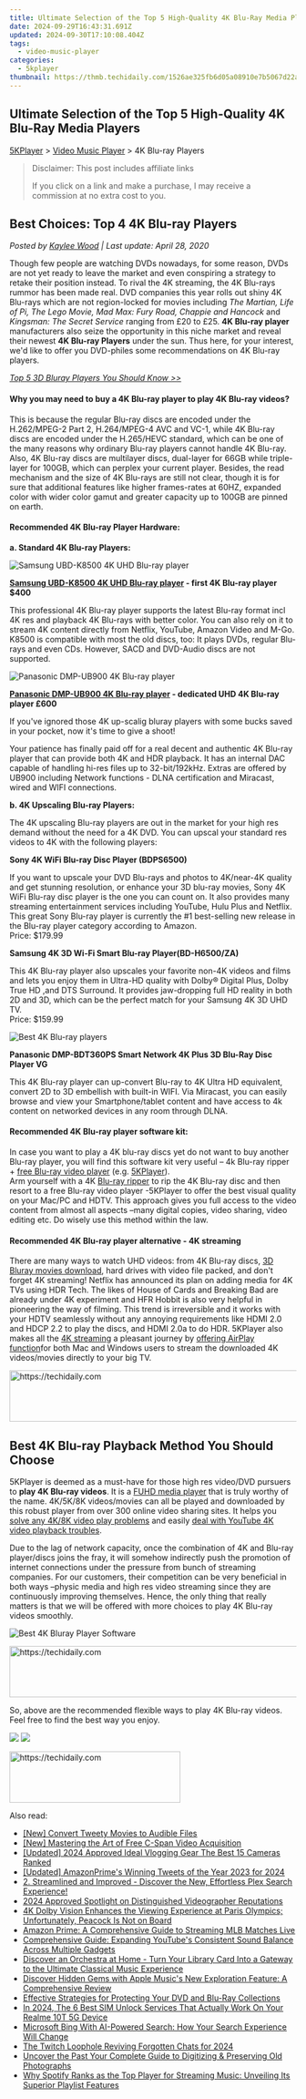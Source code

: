```yaml
---
title: Ultimate Selection of the Top 5 High-Quality 4K Blu-Ray Media Players
date: 2024-09-29T16:43:31.691Z
updated: 2024-09-30T17:10:08.404Z
tags:
  - video-music-player
categories:
  - 5kplayer
thumbnail: https://thmb.techidaily.com/1526ae325fb6d05a08910e7b5067d22acd2fa8b701444a0508efbde4504c1f0a.jpg
---
```


## Ultimate Selection of the Top 5 High-Quality 4K Blu-Ray Media Players

[5KPlayer](https://tools.techidaily.com/5kplayer/products/) \> [Video Music Player](https://tools.techidaily.com/5kplayer/video-music-player/) \> 4K Blu-ray Players

>  Disclaimer: This post includes affiliate links
>
>  If you click on a link and make a purchase, I may receive a commission at no extra cost to you.
>

## Best Choices: Top 4 4K Blu-ray Players

 _Posted by [Kaylee Wood](https://www.quora.com/profile/Amanda-Hu-21) | Last update: April 28, 2020_

Though few people are watching DVDs nowadays, for some reason, DVDs are not yet ready to leave the market and even conspiring a strategy to retake their position instead. To rival the 4K streaming, the 4K Blu-rays rummor has been made real. DVD companies this year rolls out shiny 4K Blu-rays which are not region-locked for movies including _The Martian, Life of Pi, The Lego Movie, Mad Max: Fury Road, Chappie and Hancock_ and _Kingsman: The Secret Service_  ranging from £20 to £25\. **4K Blu-ray player** manufacturers also seize the opportunity in this niche market and reveal their newest **4K Blu-ray Players** under the sun. Thus here, for your interest, we'd like to offer you DVD-philes some recommendations on 4K Blu-ray players.

[_Top 5 3D Bluray Players You Should Know >>_](https://tools.techidaily.com/5kplayer/video-music-player/)

#### **Why you may need to buy a 4K Blu-ray player to play 4K Blu-ray videos?**

This is because the regular Blu-ray discs are encoded under the H.262/MPEG-2 Part 2, H.264/MPEG-4 AVC and VC-1, while 4K Blu-ray discs are encoded under the H.265/HEVC standard, which can be one of the many reasons why ordinary Blu-ray players cannot handle 4K Blu-ray. Also, 4K Blu-ray discs are multilayer discs, dual-layer for 66GB while triple-layer for 100GB, which can perplex your current player. Besides, the read mechanism and the size of 4K Blu-rays are still not clear, though it is for sure that additional features like higher frames-rates at 60HZ, expanded color with wider color gamut and greater capacity up to 100GB are pinned on earth. 

#### **Recommended 4K Blu-ray Player Hardware:**

**a. Standard 4K Blu-ray Players:**

![Samsung UBD-K8500 4K UHD Blu-ray player](https://www.5kplayer.com/video-music-player/img/5kp-4k-bluray-zjy-041216-002.jpg) 

**[Samsung UBD-K8500 4K UHD Blu-ray player](http://www.cnet.com/products/samsung-ubd-k8500/) \- first 4K Blu-ray player $400**

This professional 4K Blu-ray player supports the latest Blu-ray format incl 4K res and playback 4K Blu-rays with better color. You can also rely on it to stream 4K content directly from Netflix, YouTube, Amazon Video and M-Go. K8500 is compatible with most the old discs, too: It plays DVDs, regular Blu-rays and even CDs. However, SACD and DVD-Audio discs are not supported.

![Panasonic DMP-UB900 4K Blu-ray player](https://www.5kplayer.com/video-music-player/img/5kp-4k-bluray-zjy-041216-001.jpg) 

**[Panasonic DMP-UB900 4K Blu-ray player](http://www.whathifi.com/panasonic/dmp-ub900/review) \- dedicated UHD 4K Blu-ray player £600**

If you've ignored those 4K up-scalig bluray players with some bucks saved in your pocket, now it's time to give a shoot!

Your patience has finally paid off for a real decent and authentic 4K Blu-ray player that can provide both 4K and HDR playback. It has an internal DAC capable of handling hi-res files up to 32-bit/192kHz. Extras are offered by UB900 including Network functions - DLNA certification and Miracast, wired and WIFI connections.

**b. 4K Upscaling Blu-ray Players:**

The 4K upscaling Blu-ray players are out in the market for your high res demand without the need for a 4K DVD. You can upscal your standard res videos to 4K with the following players:

**Sony 4K WiFi Blu-ray Disc Player (BDPS6500)**

If you want to upscale your DVD Blu-rays and photos to 4K/near-4K quality and get stunning resolution, or enhance your 3D blu-ray movies, Sony 4K WiFi Blu-ray disc player is the one you can count on. It also provides many streaming entertainment services including YouTube, Hulu Plus and Netflix. This great Sony Blu-ray player is currently the #1 best-selling new release in the Blu-ray player category according to Amazon.  
 Price: $179.99

**Samsung 4K 3D Wi-Fi Smart Blu-ray Player(BD-H6500/ZA)**

This 4K Blu-ray player also upscales your favorite non-4K videos and films and lets you enjoy them in Ultra-HD quality with Dolby® Digital Plus, Dolby True HD ,and DTS Surround. It provides jaw-dropping full HD reality in both 2D and 3D, which can be the perfect match for your Samsung 4K 3D UHD TV.  
 Price: $159.99

![Best 4K Blu-ray players](https://www.5kplayer.com/video-music-player/img/4k-bluray-zjy-001.jpg) 

**Panasonic DMP-BDT360PS Smart Network 4K Plus 3D Blu-Ray Disc Player VG**

This 4K Blu-ray player can up-convert Blu-ray to 4K Ultra HD equivalent, convert 2D to 3D embellish with built-in WIFI. Via Miracast, you can easily browse and view your Smartphone/tablet content and have access to 4k content on networked devices in any room through DLNA.

#### **Recommended 4K Blu-ray player software kit:**

In case you want to play a 4K blu-ray discs yet do not want to buy another Blu-ray player, you will find this software kit very useful – 4k Blu-ray ripper + [free Blu-ray video player](https://tools.techidaily.com/5kplayer/video-music-player/) (e.g. [5KPlayer](https://tools.techidaily.com/5kplayer/products/)).  
 Arm yourself with a 4K [Blu-ray ripper](https://tools.techidaily.com/5kplayer/products/) to rip the 4K Blu-ray disc and then resort to a free Blu-ray video player -5KPlayer to offer the best visual quality on your Mac/PC and HDTV. This approach gives you full access to the video content from almost all aspects –many digital copies, video sharing, video editing etc. Do wisely use this method within the law.

#### **Recommended 4K Blu-ray player alternative - 4K streaming**

There are many ways to watch UHD videos: from 4K Blu-ray discs, [3D Bluray movies download](https://tools.techidaily.com/5kplayer/youtube-download/), hard drives with video file packed, and don't forget 4K streaming! Netflix has announced its plan on adding media for 4K TVs using HDR Tech. The likes of House of Cards and Breaking Bad are already under 4K experiment and HFR Hobbit is also very helpful in pioneering the way of filming. This trend is irreversible and it works with your HDTV seamlessly without any annoying requirements like HDMI 2.0 and HDCP 2.2 to play the discs, and HDMI 2.0a to do HDR. 5KPlayer also makes all the [4K streaming](https://tools.techidaily.com/5kplayer/airplay/) a pleasant journey by [offering AirPlay function](https://tools.techidaily.com/5kplayer/airplay/)for both Mac and Windows users to stream the downloaded 4K videos/movies directly to your big TV.

<!-- affiliate ads begin -->
<a href="https://appsumo.8odi.net/c/5597632/2144275/7443" target="_top" id="2144275">
  <img src="//a.impactradius-go.com/display-ad/7443-2144275" border="0" alt="https://techidaily.com" width="728" height="90"/>
</a>
<img height="0" width="0" src="https://appsumo.8odi.net/i/5597632/2144275/7443" style="position:absolute;visibility:hidden;" border="0" />
<!-- affiliate ads end -->

## Best 4K Blu-ray Playback Method You Should Choose

5KPlayer is deemed as a must-have for those high res video/DVD pursuers to **play 4K Blu-ray videos**. It is a [FUHD media player](https://tools.techidaily.com/5kplayer/video-music-player/) that is truly worthy of the name. 4K/5K/8K videos/movies can all be played and downloaded by this robust player from over 300 online video sharing sites. It helps you [solve any 4K/8K video play problems](https://tools.techidaily.com/5kplayer/video-music-player/) and easily [deal with YouTube 4K video playback troubles](https://tools.techidaily.com/5kplayer/youtube-download/). 

Due to the lag of network capacity, once the combination of 4K and Blu-ray player/discs joins the fray, it will somehow indirectly push the promotion of internet connections under the pressure from bunch of streaming companies. For our customers, their competition can be very beneficial in both ways –physic media and high res video streaming since they are continuously improving themselves. Hence, the only thing that really matters is that we will be offered with more choices to play 4K Blu-ray videos smoothly.

![Best 4K Bluray Player Software](https://www.5kplayer.com/video-music-player/img/4k-bluray-zjy-002.jpg) 

<!-- affiliate ads begin -->
<a href="https://unicoeye.pxf.io/c/5597632/2134229/18498" target="_top" id="2134229">
  <img src="//a.impactradius-go.com/display-ad/18498-2134229" border="0" alt="https://techidaily.com" width="728" height="90"/>
</a>
<img height="0" width="0" src="https://unicoeye.pxf.io/i/5597632/2134229/18498" style="position:absolute;visibility:hidden;" border="0" />
<!-- affiliate ads end -->

So, above are the recommended flexible ways to play 4K Blu-ray videos. Feel free to find the best way you enjoy.

[![](https://www.5kplayer.com/video-music-player/../button/freedownwhitewin.png)](https://tools.techidaily.com/5kplayer/products/) [![](https://www.5kplayer.com/video-music-player/../button/freedownbackmac.png)](https://tools.techidaily.com/5kplayer/products/)

<!-- affiliate ads begin -->
<a href="https://25home.pxf.io/c/5597632/2148644/16836" target="_top" id="2148644">
  <img src="//a.impactradius-go.com/display-ad/16836-2148644" border="0" alt="https://techidaily.com" width="300" height="90"/>
</a>
<img height="0" width="0" src="https://25home.pxf.io/i/5597632/2148644/16836" style="position:absolute;visibility:hidden;" border="0" />
<!-- affiliate ads end -->

<ins class="adsbygoogle"
     style="display:block"
     data-ad-format="autorelaxed"
     data-ad-client="ca-pub-7571918770474297"
     data-ad-slot="1223367746"></ins>

<ins class="adsbygoogle"
     style="display:block"
     data-ad-client="ca-pub-7571918770474297"
     data-ad-slot="8358498916"
     data-ad-format="auto"
     data-full-width-responsive="true"></ins>

<span class="atpl-alsoreadstyle">Also read:</span>
<div><ul>
<li><a href="https://twitter-videos.techidaily.com/new-convert-tweety-movies-to-audible-files/"><u>[New] Convert Tweety Movies to Audible Files</u></a></li>
<li><a href="https://extra-approaches.techidaily.com/new-mastering-the-art-of-free-c-span-video-acquisition/"><u>[New] Mastering the Art of Free C-Span Video Acquisition</u></a></li>
<li><a href="https://fox-links.techidaily.com/updated-2024-approved-ideal-vlogging-gear-the-best-15-cameras-ranked/"><u>[Updated] 2024 Approved Ideal Vlogging Gear The Best 15 Cameras Ranked</u></a></li>
<li><a href="https://twitter-videos.techidaily.com/updated-amazonprimes-winning-tweets-of-the-year-2023-for-2024/"><u>[Updated] AmazonPrime's Winning Tweets of the Year 2023 for 2024</u></a></li>
<li><a href="https://media-tips.techidaily.com/2-streamlined-and-improved-discover-the-new-effortless-plex-search-experience/"><u>2. Streamlined and Improved - Discover the New, Effortless Plex Search Experience!</u></a></li>
<li><a href="https://extra-support.techidaily.com/2024-approved-spotlight-on-distinguished-videographer-reputations/"><u>2024 Approved Spotlight on Distinguished Videographer Reputations</u></a></li>
<li><a href="https://media-tips.techidaily.com/4k-dolby-vision-enhances-the-viewing-experience-at-paris-olympics-unfortunately-peacock-is-not-on-board/"><u>4K Dolby Vision Enhances the Viewing Experience at Paris Olympics; Unfortunately, Peacock Is Not on Board</u></a></li>
<li><a href="https://media-tips.techidaily.com/amazon-prime-a-comprehensive-guide-to-streaming-mlb-matches-live/"><u>Amazon Prime: A Comprehensive Guide to Streaming MLB Matches Live</u></a></li>
<li><a href="https://media-tips.techidaily.com/comprehensive-guide-expanding-youtubes-consistent-sound-balance-across-multiple-gadgets/"><u>Comprehensive Guide: Expanding YouTube's Consistent Sound Balance Across Multiple Gadgets</u></a></li>
<li><a href="https://media-tips.techidaily.com/discover-an-orchestra-at-home-turn-your-library-card-into-a-gateway-to-the-ultimate-classical-music-experience/"><u>Discover an Orchestra at Home - Turn Your Library Card Into a Gateway to the Ultimate Classical Music Experience</u></a></li>
<li><a href="https://media-tips.techidaily.com/discover-hidden-gems-with-apple-musics-new-exploration-feature-a-comprehensive-review/"><u>Discover Hidden Gems with Apple Music's New Exploration Feature: A Comprehensive Review</u></a></li>
<li><a href="https://media-tips.techidaily.com/effective-strategies-for-protecting-your-dvd-and-blu-ray-collections/"><u>Effective Strategies for Protecting Your DVD and Blu-Ray Collections</u></a></li>
<li><a href="https://sim-unlock.techidaily.com/in-2024-the-6-best-sim-unlock-services-that-actually-work-on-your-realme-10t-5g-device-by-drfone-android/"><u>In 2024, The 6 Best SIM Unlock Services That Actually Work On Your Realme 10T 5G Device</u></a></li>
<li><a href="https://tech-savvy.techidaily.com/microsoft-bing-with-ai-powered-search-how-your-search-experience-will-change/"><u>Microsoft Bing With AI-Powered Search: How Your Search Experience Will Change</u></a></li>
<li><a href="https://some-tips.techidaily.com/the-twitch-loophole-reviving-forgotten-chats-for-2024/"><u>The Twitch Loophole Reviving Forgotten Chats for 2024</u></a></li>
<li><a href="https://fox-links.techidaily.com/uncover-the-past-your-complete-guide-to-digitizing-and-preserving-old-photographs/"><u>Uncover the Past Your Complete Guide to Digitizing & Preserving Old Photographs</u></a></li>
<li><a href="https://media-tips.techidaily.com/why-spotify-ranks-as-the-top-player-for-streaming-music-unveiling-its-superior-playlist-features/"><u>Why Spotify Ranks as the Top Player for Streaming Music: Unveiling Its Superior Playlist Features</u></a></li>
</ul></div>

